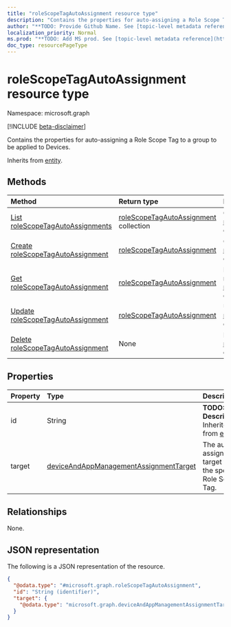 ```yaml
---
title: "roleScopeTagAutoAssignment resource type"
description: "Contains the properties for auto-assigning a Role Scope Tag to a group to be applied to Devices."
author: "**TODO: Provide Github Name. See [topic-level metadata reference](https://msgo.azurewebsites.net/add/document/guidelines/metadata.html#topic-level-metadata)**"
localization_priority: Normal
ms.prod: "**TODO: Add MS prod. See [topic-level metadata reference](https://msgo.azurewebsites.net/add/document/guidelines/metadata.html#topic-level-metadata)**"
doc_type: resourcePageType
---
```


# roleScopeTagAutoAssignment resource type

Namespace: microsoft.graph

[!INCLUDE [beta-disclaimer](../../includes/beta-disclaimer.md)]

Contains the properties for auto-assigning a Role Scope Tag to a group to be applied to Devices.


Inherits from [entity](../resources/entity.md).

## Methods
|Method|Return type|Description|
|:---|:---|:---|
|[List roleScopeTagAutoAssignments](../api/rolescopetagautoassignment-list.md)|[roleScopeTagAutoAssignment](../resources/rolescopetagautoassignment.md) collection|Get a list of the [roleScopeTagAutoAssignment](../resources/rolescopetagautoassignment.md) objects and their properties.|
|[Create roleScopeTagAutoAssignment](../api/rolescopetagautoassignment-create.md)|[roleScopeTagAutoAssignment](../resources/rolescopetagautoassignment.md)|Create a new [roleScopeTagAutoAssignment](../resources/rolescopetagautoassignment.md) object.|
|[Get roleScopeTagAutoAssignment](../api/rolescopetagautoassignment-get.md)|[roleScopeTagAutoAssignment](../resources/rolescopetagautoassignment.md)|Read the properties and relationships of a [roleScopeTagAutoAssignment](../resources/rolescopetagautoassignment.md) object.|
|[Update roleScopeTagAutoAssignment](../api/rolescopetagautoassignment-update.md)|[roleScopeTagAutoAssignment](../resources/rolescopetagautoassignment.md)|Update the properties of a [roleScopeTagAutoAssignment](../resources/rolescopetagautoassignment.md) object.|
|[Delete roleScopeTagAutoAssignment](../api/rolescopetagautoassignment-delete.md)|None|Deletes a [roleScopeTagAutoAssignment](../resources/rolescopetagautoassignment.md) object.|

## Properties
|Property|Type|Description|
|:---|:---|:---|
|id|String|**TODO: Add Description** Inherited from [entity](../resources/entity.md).|
|target|[deviceAndAppManagementAssignmentTarget](../resources/deviceandappmanagementassignmenttarget.md)|The auto-assignment target for the specific Role Scope Tag.|

## Relationships
None.

## JSON representation
The following is a JSON representation of the resource.
<!-- {
  "blockType": "resource",
  "keyProperty": "id",
  "@odata.type": "microsoft.graph.roleScopeTagAutoAssignment",
  "baseType": "microsoft.graph.entity",
  "openType": false
}
-->
``` json
{
  "@odata.type": "#microsoft.graph.roleScopeTagAutoAssignment",
  "id": "String (identifier)",
  "target": {
    "@odata.type": "microsoft.graph.deviceAndAppManagementAssignmentTarget"
  }
}
```

